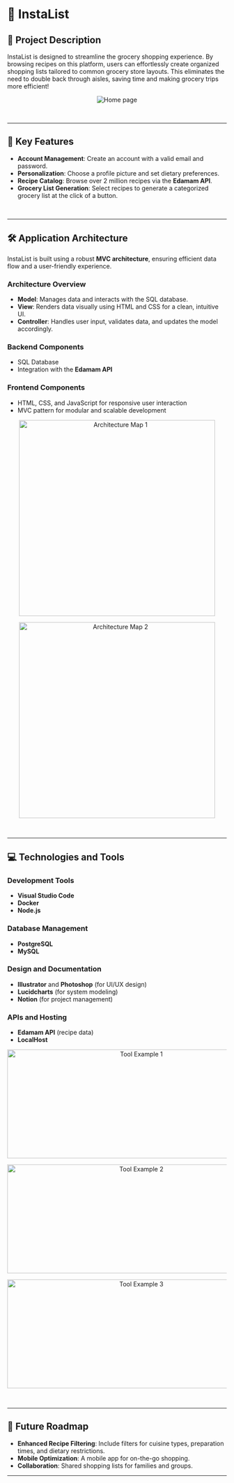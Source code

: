 # 🛒 **InstaList**

## 📄 **Project Description**

InstaList is designed to streamline the grocery shopping experience. By browsing recipes on this platform, users can effortlessly create organized shopping lists tailored to common grocery store layouts. This eliminates the need to double back through aisles, saving time and making grocery trips more efficient!

<p align="center">
  <img src="https://github.com/user-attachments/assets/b48f054a-dcab-4c3f-9a25-d88517d39343" alt="Home page">
</p>

<br>
 
---

## 🌟 **Key Features**

- **Account Management**: Create an account with a valid email and password.
- **Personalization**: Choose a profile picture and set dietary preferences.
- **Recipe Catalog**: Browse over 2 million recipes via the **Edamam API**.
- **Grocery List Generation**: Select recipes to generate a categorized grocery list at the click of a button.
  
<br>
 
---

## 🛠️ **Application Architecture**

InstaList is built using a robust **MVC architecture**, ensuring efficient data flow and a user-friendly experience.

### **Architecture Overview**

- **Model**: Manages data and interacts with the SQL database.
- **View**: Renders data visually using HTML and CSS for a clean, intuitive UI.
- **Controller**: Handles user input, validates data, and updates the model accordingly.

### **Backend Components**
- SQL Database
- Integration with the **Edamam API**

### **Frontend Components**
- HTML, CSS, and JavaScript for responsive user interaction
- MVC pattern for modular and scalable development

<p align="center">
  <img src="https://github.com/user-attachments/assets/4d866e4c-36ad-48b1-a7c6-d5ba567eacdd" alt="Architecture Map 1" width="450">
</p>
<p align="center">
  <img src="https://github.com/user-attachments/assets/72cd5c25-f224-4898-b52c-34d245a06c28" alt="Architecture Map 2" width="450">
</p>

<br>
 
---

## 💻 **Technologies and Tools**

### **Development Tools**
- **Visual Studio Code**
- **Docker**
- **Node.js**

### **Database Management**
- **PostgreSQL**
- **MySQL**

### **Design and Documentation**
- **Illustrator** and **Photoshop** (for UI/UX design)
- **Lucidcharts** (for system modeling)
- **Notion** (for project management)

### **APIs and Hosting**
- **Edamam API** (recipe data)
- **LocalHost**

<p align="center">
  <img src="https://github.com/user-attachments/assets/8a8fcded-7ed9-4829-acd6-0e39acfc96cd" alt="Tool Example 1" width="600" height="250">
</p>
<p align="center">
  <img src="https://github.com/user-attachments/assets/a2473c32-89b9-4ed3-8912-eb4d41b94a51" alt="Tool Example 2" width="600" height="250">
</p>
<p align="center">
  <img src="https://github.com/user-attachments/assets/88da1daa-f6b9-4c31-8a72-dea110040a05" alt="Tool Example 3" width="600" height="250">
</p>

<br>
 
---

## 🚀 **Future Roadmap**

- **Enhanced Recipe Filtering**: Include filters for cuisine types, preparation times, and dietary restrictions.
- **Mobile Optimization**: A mobile app for on-the-go shopping.
- **Collaboration**: Shared shopping lists for families and groups.

---
